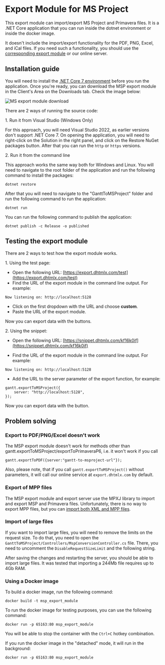 Export Module for MS Project
=================================

This export module can import/export MS Project and Primavera files. It is a .NET Core application that you can run inside the dotnet environment 
or inside the docker image.

It doesn't include the import/export functionality for the PDF, PNG, Excel, and iCal files. If you need such a functionality, you should use 
the [corresponding export module](desktop/pdf_export_module.md) or our online server.

## Installation guide

You will need to install the [.NET Core 7 environment](https://learn.microsoft.com/en-us/dotnet/core/install/) before you run the application.
Once you're ready, you can download the MSP export module in the Client's Area on the Downloads tab. Check the image below: 

![MS export module download](desktop/msp_export_module_download.png)

There are 2 ways of running the source code:

1\. Run it from Visual Studio (Windows Only)

For this approach, you will need Visual Studio 2022, as earlier versions don't support .NET Core 7.
On opening the application, you will need to right-click on the Solution in the right panel, and click on the Restore NuGet packages button.
After that you can run the `http` or `https` versions.

2\. Run it from the command line

This approach works the same way both for Windows and Linux. You will need to navigate to the root folder of the application and run the following command 
to install the packages:

~~~
dotnet restore
~~~

After that you will need to navigate to the "GanttToMSProject" folder and run the following command to run the application:

~~~
dotnet run
~~~

You can run the following command to publish the application:

~~~
dotnet publish -c Release -o published
~~~

## Testing the export module

There are 2 ways to test how the export module works.

1\. Using the test page:

- Open the following URL: [https://export.dhtmlx.com/test](https://export.dhtmlx.com/test)
- Find the URL of the export module in the command line output. For example:

~~~
Now listening on: http://localhost:5128
~~~

- Click on the first dropdown with the URL and choose **custom**.
- Paste the URL of the export module. 

Now you can export data with the buttons.

2\. Using the snippet:

- Open the following URL: [https://snippet.dhtmlx.com/kf16k0if](https://snippet.dhtmlx.com/kf16k0if)

- Find the URL of the export module in the command line output. For example:

~~~
Now listening on: http://localhost:5128
~~~

- Add the URL to the server parameter of the export function, for example:

~~~
gantt.exportToMSProject({
    server: "http://localhost:5128",
});
~~~

Now you can export data with the button.

## Problem solving

### Export to PDF/PNG/Excel doesn't work

The MSP export module doesn't work for methods other than gantt.exportToMSProject/exportToPrimaveraP6, 
i.e. it won't work if you call 

~~~
gantt.exportToPDF({server:"gantt-to-msproject-url"});
~~~

Also, please note, that if you call `gantt.exportToMSProject()` without parameters, it will call our online service at `export.dhtmlx.com` by default.

### Export of MPP files

The MSP export module and export server use the MPXJ library to import and export MSP and Primavera files. Unfortunately, there is no way to export MPP files, 
but you can [import both XML and MPP files](https://www.mpxj.org/faq/).

### Import of large files

If you want to import large files, you will need to remove the limits on the request size. To do that, you need to open the 
`GanttToMSProject/Controllers/MspConversionController.cs` file. There, you need to uncomment the `DisableRequestSizeLimit` and the following string.

After saving the changes and restarting the server, you should be able to import large files. It was tested that importing a 244Mb file requires up to 4Gb RAM.

### Using a Docker image

To build a docker image, run the following command:

~~~
docker build -t msp_export_module 
~~~

To run the docker image for testing purposes, you can use the following command:

~~~
docker run -p 65163:80 msp_export_module 
~~~

You will be able to stop the container with the `Ctrl+C` hotkey combination.

If you run the docker image in the "detached" mode, it will run in the background:

~~~
docker run -p 65163:80 msp_export_module 
~~~
